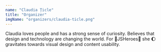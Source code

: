 ```yaml
---
name: "Claudia Țicle"
title: "Organizer"
imgName: "organizers/claudia-ticle.png"
---
```

Claudia loves people and has a strong sense of curiosity. Believes that design and technology are changing the world. For :blue_heart:JSHeroes:blue_heart: she :moon:gravitates towards visual design and content usability.
